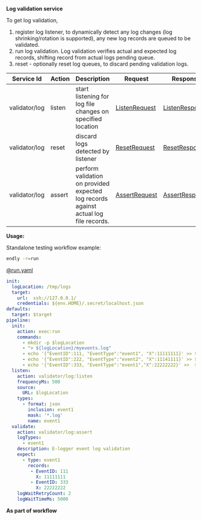 **Log validation service** 

To get log validation, 
   1) register log listener, to dynamically detect any log changes (log shrinking/rotation is supported), any new log records are queued to be validated.
   2) run log validation. Log validation verifies actual and expected log records, shifting record from actual logs pending queue.
   3) reset - optionally reset log queues, to discard pending validation logs.

| Service Id | Action | Description | Request | Response |
| --- | --- | --- | --- | --- |
| validator/log | listen | start listening for log file changes on specified location  |  [ListenRequest](service_contract.go) | [ListenResponse](service_contract.go)  |
| validator/log | reset | discard logs detected by listener | [ResetRequest](service_contract.go) | [ResetResponse](service_contract.go)  |
| validator/log | assert | perform validation on provided expected log records against actual log file records. | [AssertRequest](service_contract.go) | [AssertResponse](service_contract.go)  |



**Usage:**

Standalone testing workflow example:

 
```bash
endly -r=run
```


[@run.yaml](test/run.yaml)

```yaml
init:
  logLocation: /tmp/logs
  target:
    url:  ssh://127.0.0.1/
    credentials: ${env.HOME}/.secret/localhost.json
defaults:
  target: $target
pipeline:
  init:
    action: exec:run
    commands:
      - mkdir -p $logLocation
      - "> ${logLocation}/myevents.log"
      - echo '{"EventID":111, "EventType":"event1", "X":11111111}' >> ${logLocation}/myevents.log
      - echo '{"EventID":222, "EventType":"event2", "X":11141111}' >> ${logLocation}/myevents.log
      - echo '{"EventID":333, "EventType":"event1","X":22222222}' >>  ${logLocation}/myevents.log
  listen:
    action: validator/log:listen
    frequencyMs: 500
    source:
      URL: $logLocation
    types:
      - format: json
        inclusion: event1
        mask: '*.log'
        name: event1
  validate:
    action: validator/log:assert
    logTypes:
      - event1
    description: E-logger event log validation
    expect:
      - type: event1
        records:
         - EventID: 111
           X: 11111111
         - EventID: 333
           X: 22222222
    logWaitRetryCount: 2
    logWaitTimeMs: 5000
```


**As part of workflow**



